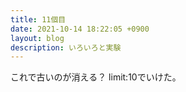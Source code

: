 ```yaml
---
title: 11個目
date: 2021-10-14 18:22:05 +0900
layout: blog
description: いろいろと実験
---
```


これで古いのが消える？
limit:10でいけた。
